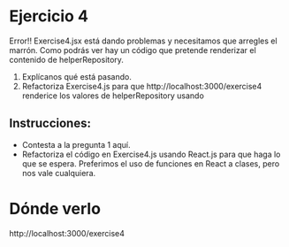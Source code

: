 # Ejercicio 4 

Error!! Exercise4.jsx está dando problemas y necesitamos que arregles el marrón. Como podrás ver hay un código que pretende renderizar el contenido de helperRepository. 

1. Explícanos qué está pasando.
2. Refactoriza Exercise4.js para que http://localhost:3000/exercise4 renderice los valores de helperRepository usando


## Instrucciones:
- Contesta a la pregunta 1 aquí.
- Refactoriza el código en Exercise4.js usando React.js para que haga lo que se espera. Preferimos el uso de funciones en React a clases, pero nos vale cualquiera.


# Dónde verlo
http://localhost:3000/exercise4


